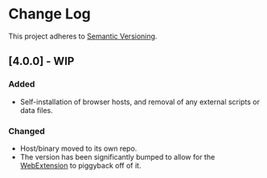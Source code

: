 # Change Log
This project adheres to [Semantic Versioning](http://semver.org/).

## [4.0.0] - WIP
### Added
- Self-installation of browser hosts, and removal of any external scripts or data files.

### Changed
- Host/binary moved to its own repo.
- The version has been significantly bumped to allow for the [WebExtension](https://github.com/SamHH/bukubrow-host) to piggyback off of it.
